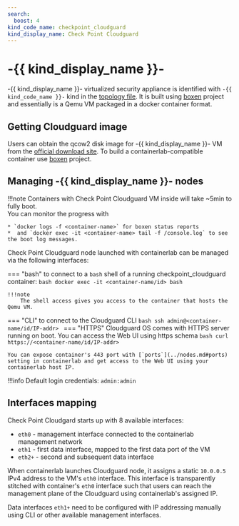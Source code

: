 ```yaml
---
search:
  boost: 4
kind_code_name: checkpoint_cloudguard
kind_display_name: Check Point Cloudguard
---
```

# -{{ kind_display_name }}-
-{{ kind_display_name }}- virtualized security appliance is identified with `-{{ kind_code_name }}-` kind in the [topology file](../topo-def-file.md).
It is built using [boxen](https://github.com/carlmontanari/boxen) project and essentially is a Qemu VM packaged in a docker container format.


## Getting Cloudguard image
Users can obtain the qcow2 disk image for -{{ kind_display_name }}- VM from the [official download site](https://supportcenter.checkpoint.com/supportcenter/portal?eventSubmit_doGoviewsolutiondetails=&solutionid=sk158292). To build a containerlab-compatible container use [boxen](https://github.com/carlmontanari/boxen) project.

## Managing -{{ kind_display_name }}- nodes

!!!note
    Containers with Check Point Cloudguard VM inside will take ~5min to fully boot.  
    You can monitor the progress with

    * `docker logs -f <container-name>` for boxen status reports
    *  and `docker exec -it <container-name> tail -f /console.log` to see the boot log messages.

Check Point Cloudguard node launched with containerlab can be managed via the following interfaces:

=== "bash"
    to connect to a `bash` shell of a running checkpoint_cloudguard container:
    ```bash
    docker exec -it <container-name/id> bash
    ```

    !!!note
        The shell access gives you access to the container that hosts the Qemu VM.

=== "CLI"
    to connect to the Cloudguard CLI
    ```bash
    ssh admin@<container-name/id/IP-addr>
    ```
=== "HTTPS"
    Cloudguard OS comes with HTTPS server running on boot. You can access the Web UI using https schema
    ```bash
    curl https://<container-name/id/IP-addr>
    ```

    You can expose container's 443 port with [`ports`](../nodes.md#ports) setting in containerlab and get access to the Web UI using your containerlab host IP.

!!!info
    Default login credentials: `admin:admin`

## Interfaces mapping
Check Point Cloudgard starts up with 8 available interfaces:

* `eth0` - management interface connected to the containerlab management network
* `eth1` - first data interface, mapped to the first data port of the VM
* `eth2+` - second and subsequent data interface

When containerlab launches Cloudguard node, it assigns a static `10.0.0.5` IPv4 address to the VM's `eth0` interface. This interface is transparently stitched with container's `eth0` interface such that users can reach the management plane of the Cloudguard using containerlab's assigned IP.

Data interfaces `eth1+` need to be configured with IP addressing manually using CLI or other available management interfaces.
